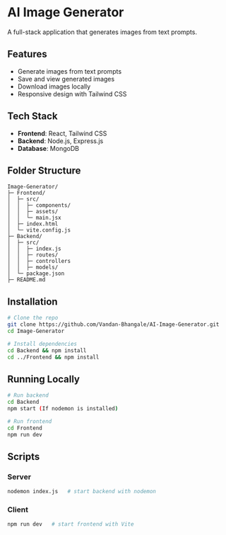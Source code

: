 # AI Image Generator

A full-stack application that generates images from text prompts.

## Features

* Generate images from text prompts
* Save and view generated images
* Download images locally
* Responsive design with Tailwind CSS

## Tech Stack

* **Frontend**: React, Tailwind CSS
* **Backend**: Node.js, Express.js
* **Database**: MongoDB

## Folder Structure
```
Image-Generator/
├─ Frontend/
│  ├─ src/
│  │  ├─ components/
│  │  ├─ assets/
│  │  └─ main.jsx
│  ├─ index.html
│  └─ vite.config.js
├─ Backend/
│  ├─ src/
│  │  ├─ index.js
│  │  ├─ routes/
│  │  ├─ controllers      
│  │  ├─ models/
│  └─ package.json
├─ README.md
```

## Installation

```bash
# Clone the repo
git clone https://github.com/Vandan-Bhangale/AI-Image-Generator.git
cd Image-Generator

# Install dependencies
cd Backend && npm install
cd ../Frontend && npm install
```

## Running Locally

```bash
# Run backend
cd Backend
npm start (If nodemon is installed)

# Run frontend
cd Frontend
npm run dev
```

## Scripts

### Server

```bash
nodemon index.js   # start backend with nodemon
```

### Client

```bash
npm run dev   # start frontend with Vite
```


